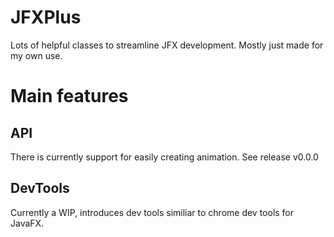 # JFXPlus
Lots of helpful classes to streamline JFX development. Mostly just made for my own use.

# Main features

## API

There is currently support for easily creating animation. See release v0.0.0

## DevTools

Currently a WIP, introduces dev tools similiar to chrome dev tools for JavaFX.
